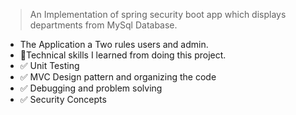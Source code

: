 >  An Implementation of spring security boot app which displays departments from MySql Database.
-  The Application a Two rules users and admin.
- 📝Technical skills I learned from doing this project.
- ✅ Unit Testing
- ✅ MVC Design pattern and organizing the code
- ✅ Debugging and problem solving
- ✅ Security Concepts